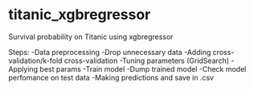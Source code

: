 # titanic_xgbregressor
Survival probability on Titanic using xgbregressor

Steps:
-Data preprocessing
-Drop unnecessary data
-Adding cross-validation/k-fold cross-validation 
-Tuning parameters (GridSearch)
-Applying best params
-Train model
-Dump trained model
-Check model perfomance on test data
-Making predictions and save in .csv 
